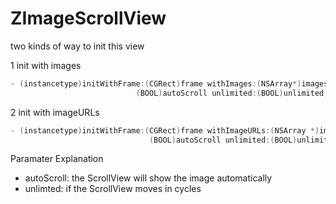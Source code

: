 # ZImageScrollView

two kinds of way to init this view

1 init with images

```ObjectiveC
- (instancetype)initWithFrame:(CGRect)frame withImages:(NSArray*)images autoScroll:										
							(BOOL)autoScroll unlimited:(BOOL)unlimited;
```


2 init with imageURLs

```ObjectiveC
- (instancetype)initWithFrame:(CGRect)frame withImageURLs:(NSArray *)imageURLs autoScroll:
							   (BOOL)autoScroll unlimited:(BOOL)unlimited{
```


Paramater Explanation

    
* autoScroll: the ScrollView will show the image automatically
* unlimted: if the ScrollView moves in cycles


